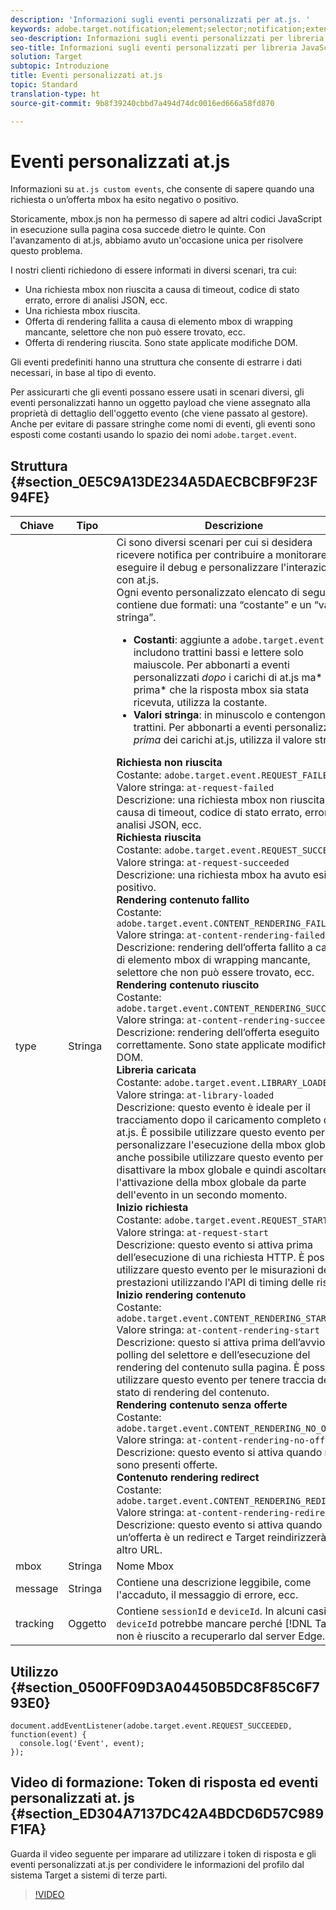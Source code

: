 ```yaml
---
description: 'Informazioni sugli eventi personalizzati per at.js. '
keywords: adobe.target.notification;element;selector;notification;extension
seo-description: Informazioni sugli eventi personalizzati per libreria JavaScript at.js di Adobe Target.
seo-title: Informazioni sugli eventi personalizzati per libreria JavaScript at.js di Adobe Target.
solution: Target
subtopic: Introduzione
title: Eventi personalizzati at.js
topic: Standard
translation-type: ht
source-git-commit: 9b8f39240cbbd7a494d74dc0016ed666a58fd870

---
```



# Eventi personalizzati at.js

Informazioni su `at.js custom events`, che consente di sapere quando una richiesta o un’offerta mbox ha esito negativo o positivo.

Storicamente, mbox.js non ha permesso di sapere ad altri codici JavaScript in esecuzione sulla pagina cosa succede dietro le quinte. Con l&#39;avanzamento di at.js, abbiamo avuto un&#39;occasione unica per risolvere questo problema.

I nostri clienti richiedono di essere informati in diversi scenari, tra cui:

* Una richiesta mbox non riuscita a causa di timeout, codice di stato errato, errore di analisi JSON, ecc.
* Una richiesta mbox riuscita.
* Offerta di rendering fallita a causa di elemento mbox di wrapping mancante, selettore che non può essere trovato, ecc.
* Offerta di rendering riuscita. Sono state applicate modifiche DOM.

Gli eventi predefiniti hanno una struttura che consente di estrarre i dati necessari, in base al tipo di evento.

Per assicurarti che gli eventi possano essere usati in scenari diversi, gli eventi personalizzati hanno un oggetto payload che viene assegnato alla proprietà di dettaglio dell&#39;oggetto evento (che viene passato al gestore). Anche per evitare di passare stringhe come nomi di eventi, gli eventi sono esposti come costanti usando lo spazio dei nomi `adobe.target.event`.

## Struttura {#section_0E5C9A13DE234A5DAECBCBF9F23F94FE}

| Chiave | Tipo | Descrizione |
|--- |--- |--- |
| type | Stringa | Ci sono diversi scenari per cui si desidera ricevere notifica per contribuire a monitorare, eseguire il debug e personalizzare l&#39;interazione con at.js.<br>Ogni evento personalizzato elencato di seguito contiene due formati: una “costante” e un “valore stringa”.<ul><li>**Costanti**: aggiunte a `adobe.target.event.`, includono trattini bassi e lettere solo maiuscole. Per abbonarti a eventi personalizzati *dopo* i carichi di at.js ma* prima* che la risposta mbox sia stata ricevuta, utilizza la costante.</li><li>**Valori stringa**: in minuscolo e contengono trattini. Per abbonarti a eventi personalizzati *prima* dei carichi at.js, utilizza il valore stringa.</li></ul>**Richiesta non riuscita**<br>Costante: `adobe.target.event.REQUEST_FAILED`<br>Valore stringa: `at-request-failed`<br>Descrizione: una richiesta mbox non riuscita a causa di timeout, codice di stato errato, errore di analisi JSON, ecc.<br>**Richiesta riuscita**<br>Costante: `adobe.target.event.REQUEST_SUCCEEDED`<br>Valore stringa: `at-request-succeeded`<br>Descrizione: una richiesta mbox ha avuto esito positivo.<br>**Rendering contenuto fallito**<br>Costante: `adobe.target.event.CONTENT_RENDERING_FAILED`<br>Valore stringa: `at-content-rendering-failed`<br>Descrizione: rendering dell’offerta fallito a causa di elemento mbox di wrapping mancante, selettore che non può essere trovato, ecc.<br>**Rendering contenuto riuscito**<br>Costante: `adobe.target.event.CONTENT_RENDERING_SUCCEEDED`<br>Valore stringa: `at-content-rendering-succeeded`<br>Descrizione: rendering dell’offerta eseguito correttamente. Sono state applicate modifiche DOM.<br>**Libreria caricata**<br>Costante: `adobe.target.event.LIBRARY_LOADED`<br>Valore stringa: `at-library-loaded`<br>Descrizione: questo evento è ideale per il tracciamento dopo il caricamento completo di at.js. È possibile utilizzare questo evento per personalizzare l&#39;esecuzione della mbox globale. È anche possibile utilizzare questo evento per disattivare la mbox globale e quindi ascoltare l&#39;attivazione della mbox globale da parte dell&#39;evento in un secondo momento.<br>**Inizio richiesta**<br>Costante: `adobe.target.event.REQUEST_START`<br>Valore stringa: `at-request-start`<br>Descrizione: questo evento si attiva prima dell’esecuzione di una richiesta HTTP. È possibile utilizzare questo evento per le misurazioni delle prestazioni utilizzando l&#39;API di timing delle risorse.<br>**Inizio rendering contenuto**<br>Costante: `adobe.target.event.CONTENT_RENDERING_START`<br>Valore stringa: `at-content-rendering-start`<br>Descrizione: questo si attiva prima dell’avvio del polling del selettore e dell’esecuzione del rendering del contenuto sulla pagina. È possibile utilizzare questo evento per tenere traccia dello stato di rendering del contenuto.<br>**Rendering contenuto senza offerte**<br>Costante: `adobe.target.event.CONTENT_RENDERING_NO_OFFERS`<br>Valore stringa: `at-content-rendering-no-offers`<br>Descrizione: questo evento si attiva quando non sono presenti offerte.<br>**Contenuto rendering redirect**<br>Costante: `adobe.target.event.CONTENT_RENDERING_REDIRECT`<br>Valore stringa: `at-content-rendering-redirect`<br>Descrizione: questo evento si attiva quando un’offerta è un redirect e Target reindirizzerà a un altro URL. |
| mbox | Stringa | Nome Mbox |
| message | Stringa | Contiene una descrizione leggibile, come l&#39;accaduto, il messaggio di errore, ecc. |
| tracking | Oggetto | Contiene `sessionId` e `deviceId`. In alcuni casi, `deviceId` potrebbe mancare perché [!DNL Target] non è riuscito a recuperarlo dal server Edge. |

## Utilizzo {#section_0500FF09D3A04450B5DC8F85C6F793E0}

```
document.addEventListener(adobe.target.event.REQUEST_SUCCEEDED, function(event) { 
  console.log('Event', event); 
});
```

## Video di formazione: Token di risposta ed eventi personalizzati at. js {#section_ED304A7137DC42A4BDCD6D57C989F1FA}

Guarda il video seguente per imparare ad utilizzare i token di risposta e gli eventi personalizzati at.js per condividere le informazioni del profilo dal sistema Target a sistemi di terze parti.

>[!VIDEO](https://video.tv.adobe.com/v/23253/)